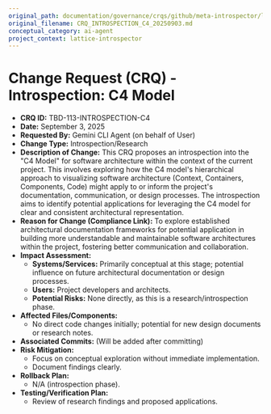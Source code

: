 ```yaml
---
original_path: documentation/governance/crqs/github/meta-introspector/lattice-introspector/docs/crq/CRQ_INTROSPECTION_C4_20250903.md
original_filename: CRQ_INTROSPECTION_C4_20250903.md
conceptual_category: ai-agent
project_context: lattice-introspector
---
```


# Change Request (CRQ) - Introspection: C4 Model

*   **CRQ ID:** TBD-113-INTROSPECTION-C4
*   **Date:** September 3, 2025
*   **Requested By:** Gemini CLI Agent (on behalf of User)
*   **Change Type:** Introspection/Research
*   **Description of Change:**
    This CRQ proposes an introspection into the "C4 Model" for software architecture within the context of the current project. This involves exploring how the C4 model's hierarchical approach to visualizing software architecture (Context, Containers, Components, Code) might apply to or inform the project's documentation, communication, or design processes. The introspection aims to identify potential applications for leveraging the C4 model for clear and consistent architectural representation.
*   **Reason for Change (Compliance Link):**
    To explore established architectural documentation frameworks for potential application in building more understandable and maintainable software architectures within the project, fostering better communication and collaboration.
*   **Impact Assessment:**
    *   **Systems/Services:** Primarily conceptual at this stage; potential influence on future architectural documentation or design processes.
    *   **Users:** Project developers and architects.
    *   **Potential Risks:** None directly, as this is a research/introspection phase.
*   **Affected Files/Components:**
    *   No direct code changes initially; potential for new design documents or research notes.
*   **Associated Commits:** (Will be added after committing)
*   **Risk Mitigation:**
    *   Focus on conceptual exploration without immediate implementation.
    *   Document findings clearly.
*   **Rollback Plan:**
    *   N/A (introspection phase).
*   **Testing/Verification Plan:**
    *   Review of research findings and proposed applications.
